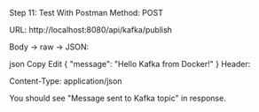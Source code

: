  Step 11: Test With Postman
Method: POST

URL: http://localhost:8080/api/kafka/publish

Body → raw → JSON:

json
Copy
Edit
{
  "message": "Hello Kafka from Docker!"
}
Header:

Content-Type: application/json

You should see "Message sent to Kafka topic" in response.
